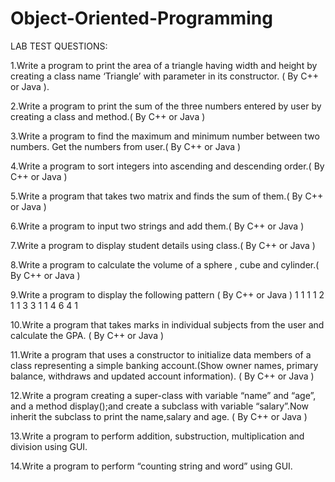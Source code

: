 # Object-Oriented-Programming
LAB TEST QUESTIONS:

1.Write a program to print the area of a triangle having width and height by creating a
class name ‘Triangle’ with parameter in its constructor. ( By C++ or Java ).

2.Write a program to print the sum of the three numbers entered by user by 
creating a class and method.( By C++ or Java )

3.Write a program to find the maximum and minimum number between two numbers. Get
the numbers from user.( By C++ or Java )

4.Write a program to sort integers into ascending and descending order.( By C++ 
or Java )

5.Write a program that takes two matrix and finds the sum of them.( By C++ or
 Java )

6.Write a program to input two strings and add them.( By C++ or Java )

7.Write a program to display student details using class.( By C++ or Java )

8.Write a program to calculate the volume of a sphere , cube and cylinder.( By C++
or Java )

9.Write a program to display the following pattern ( By C++ or Java )
            1
         1    1
      1     2    1
   1     3     3    1
1     4     6     4    1

10.Write a program that takes marks in individual subjects from the user and calculate the
 GPA. ( By C++ or Java )

11.Write a program that uses a constructor to initialize data members of a class representing a
simple banking account.(Show owner names, primary balance, withdraws and updated account
information). ( By C++ or Java )

12.Write a program creating a super-class with variable “name” and “age”, and a method
display();and create a subclass with variable “salary”.Now inherit the subclass to print the
name,salary and age. ( By C++ or Java )

13.Write a program to perform addition, substruction, multiplication and division 
using GUI.

14.Write a program to perform “counting string and word” using GUI.
